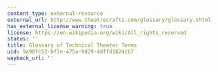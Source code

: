 ```yaml
---
content_type: external-resource
external_url: http://www.theatrecrafts.com/glossary/glossary.shtml
has_external_license_warning: true
license: https://en.wikipedia.org/wiki/All_rights_reserved
status: ''
title: Glossary of Technical Theater Terms
uid: 9a90fc52-bf7e-475a-9d29-4dffd1824cb7
wayback_url: ''
---
```

